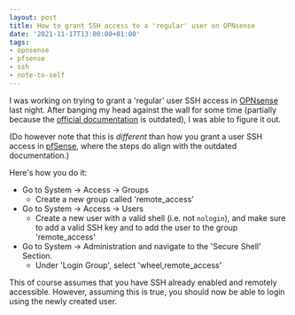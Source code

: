 ```yaml
---
layout: post
title: How to grant SSH access to a 'regular' user on OPNsense
date: '2021-11-17T13:00:00+01:00'
tags:
- opnsense
- pfsense
- ssh
- note-to-self
---
```


I was working on trying to grant a 'regular' user SSH access in [OPNsense](https://opnsense.org/) last night. After banging my head against the wall for some time (partially because the [official documentation](https://docs.opnsense.org/manual/how-tos/user-local.html) is outdated), I was able to figure it out.

(Do however note that this is _different_ than how you grant a user SSH access in [pfSense](https://www.pfsense.org/), where the steps do align with the outdated documentation.)

Here's how you do it:

- Go to System -> Access -> Groups
  - Create a new group called 'remote_access'
- Go to System -> Access -> Users
  - Create a new user with a valid shell (i.e. not `nologin`), and make sure to add a valid SSH key and to add the user to the group 'remote_access'
- Go to System -> Administration and navigate to the 'Secure Shell' Section.
  - Under 'Login Group', select 'wheel,remote_access'

This of course assumes that you have SSH already enabled and remotely accessible. However, assuming this is true, you should now be able to login using the newly created user.
